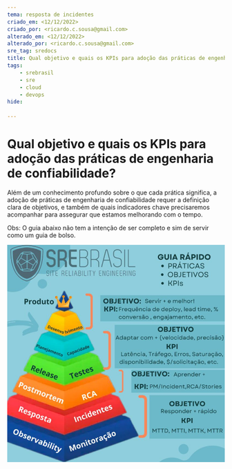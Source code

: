```yaml
---
tema: resposta de incidentes
criado_em: <12/12/2022>
criado_por: <ricardo.c.sousa@gmail.com>
alterado_em: <12/12/2022>
alterado_por: <ricardo.c.sousa@gmail.com>
sre_tag: sredocs
title: Qual objetivo e quais os KPIs para adoção das práticas de engenharia de confiabilidade?
tags: 
    - srebrasil
    - sre
    - cloud
    - devops
hide:
    
---
```

# Qual objetivo e quais os KPIs para adoção das práticas de engenharia de confiabilidade?

Além de um conhecimento profundo sobre o que cada prática significa, a adoção de práticas de engenharia de confiabilidade requer a definição clara de objetivos, e também de quais indicadores chave precisaremos acompanhar para assegurar que estamos melhorando com o tempo.

Obs: O guia abaixo não tem a intenção de ser completo e sim de servir como um guia de bolso.

![piramide sre](imagens/week1_piramide_sre.jpeg)
